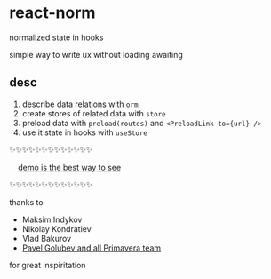 # react-norm

normalized state in hooks

simple way to write ux without loading awaiting

## desc

1. describe data relations with `orm`
2. create stores of related data with `store`
3. preload data with `preload(routes)` and `<PreloadLink to={url} />`
4. use it state in hooks with `useStore`

✨✨✨✨✨✨✨✨✨✨✨✨✨

&nbsp; &nbsp; [demo is the best way to see](https://github.com/koevlu/react-norm/tree/master/demo)

✨✨✨✨✨✨✨✨✨✨✨✨✨

thanks to
- Maksim Indykov
- Nikolay Kondratiev
- Vlad Bakurov
- [Pavel Golubev and all Primavera team](https://primaverahq.com/)

for great inspiritation
